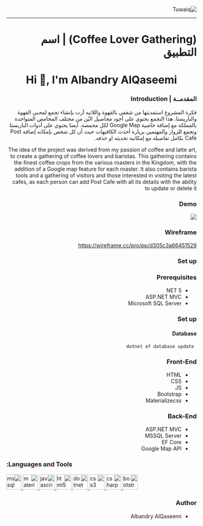 <div dir="rtl" align="right" >
    
    
![Tuwaiq](https://i.ibb.co/SV2BSn5/tuwaiq.png)

    

----
# (Coffee Lover Gathering) | اسم التطبيق  
<h1 align="center">Hi 👋, I'm Albandry AlQaseemi</h1>  
  
### المقدمــة | Introduction   
 فكرة المشروع استمديتها من شغفي بالقهوة واللاتيه آرت بإنشاء تجمع لمحبي القهوة والباريستا. هذا التجمع يحتوي على أجود محاصيل البُن من مختلف المحامص المتواجدة بالمملكة مع إضافة خاصية Google Map لكل محمصة. أيضا يحتوي على أدوات الباريستا وتجمع للزوار والمهتمين بزيارة أحدث الكافيهات حيث أن كل شخص بإمكانه إضافة Post Cafe بكامل تفاصيله مع إمكانية تحديثه او حذفه.
    
    
The idea of ​​the project was derived from my passion of coffee and latte art, to create a gathering of coffee lovers and baristas. This gathering contains the finest coffee crops from the various roasters in the Kingdom, with the addition of a Google map feature for each roaster. It also contains barista tools and a gathering of visitors and those interested in visiting the latest cafes, as each person can add Post Cafe with all its details with the ability to update or delete it
### Demo    


 <img src="https://media.giphy.com/media/6TXEuBX6fIfae46IOy/giphy.gif" />


### Wireframe    
https://wireframe.cc/pro/pp/d305c3a66451529   
### Set up    
### Prerequisites  
- NET 5   
- ASP.NET MVC  
- Microsoft SQL Server   
### Set up    
 #### Database  
 ``` dotnet ef database update```  
### Front-End    
 - HTML  
 - CSS  
 - JS  
 - Bootstrap   
 - Materializecss
### Back-End   
 - ASP.NET MVC  
 - MSSQL Server  
 - EF Core
 - Google Map API   
<h3 align="left">Languages and Tools:</h3>  
<p align="left"> <a href="https://getbootstrap.com" target="_blank"> <img src="https://raw.githubusercontent.com/devicons/devicon/master/icons/bootstrap/bootstrap-plain-wordmark.svg" alt="bootstrap" width="40" height="40"/> </a> <a href="https://www.w3schools.com/cs/" target="_blank"> <img src="https://raw.githubusercontent.com/devicons/devicon/master/icons/csharp/csharp-original.svg" alt="csharp" width="40" height="40"/> </a> <a href="https://www.w3schools.com/css/" target="_blank"> <img src="https://raw.githubusercontent.com/devicons/devicon/master/icons/css3/css3-original-wordmark.svg" alt="css3" width="40" height="40"/> </a> <a href="https://dotnet.microsoft.com/" target="_blank"> <img src="https://raw.githubusercontent.com/devicons/devicon/master/icons/dot-net/dot-net-original-wordmark.svg" alt="dotnet" width="40" height="40"/> </a> <a href="https://www.w3.org/html/" target="_blank"> <img src="https://raw.githubusercontent.com/devicons/devicon/master/icons/html5/html5-original-wordmark.svg" alt="html5" width="40" height="40"/> </a> <a href="https://developer.mozilla.org/en-US/docs/Web/JavaScript" target="_blank"> <img src="https://raw.githubusercontent.com/devicons/devicon/master/icons/javascript/javascript-original.svg" alt="javascript" width="40" height="40"/> </a> <a href="https://materializecss.com/" target="_blank"> <img src="https://raw.githubusercontent.com/prplx/svg-logos/5585531d45d294869c4eaab4d7cf2e9c167710a9/svg/materialize.svg" alt="materialize" width="40" height="40"/> </a> <a href="https://www.microsoft.com/en-us/sql-server" target="_blank"> <img src="https://www.svgrepo.com/show/303229/microsoft-sql-server-logo.svg" alt="mssql" width="40" height="40"/> </a> </p>
 
   ### Author  
  - Albandry AlQaseemi
</div>



